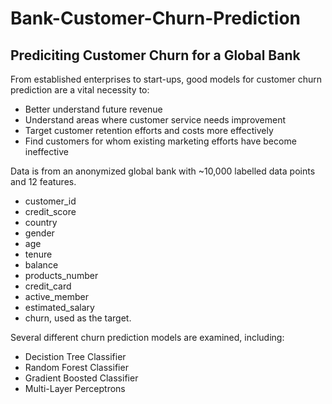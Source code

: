 # Bank-Customer-Churn-Prediction

## Prediciting Customer Churn for a Global Bank


From established enterprises to start-ups, good models for customer churn prediction are a vital necessity to:

- Better understand future revenue
- Understand areas where customer service needs improvement
- Target customer retention efforts and costs more effectively
- Find customers for whom existing marketing efforts have become ineffective

Data is from an anonymized global bank with ~10,000 labelled data points and 12 features.

- customer_id
- credit_score
- country
- gender
- age
- tenure
- balance
- products_number
- credit_card
- active_member
- estimated_salary
- churn, used as the target.

Several different churn prediction models are examined, including:

- Decistion Tree Classifier
- Random Forest Classifier
- Gradient Boosted Classifier
- Multi-Layer Perceptrons
